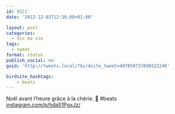 ```yaml
---
id: 9321
date: '2013-12-03T12:36:08+01:00'

layout: post
categories:
  - Vis ma vie
tags:
  - tweet
format: status
publish_social: no
guid: 'http://tweets.local/?birdsite_tweet=407850737696522240'

birdsite_hashtags:
    - beats
---
```


Noël avant l’heure grâce à la chérie. 🙂 #beats [instagram.com/p/hda51PgxJz/](http://instagram.com/p/hda51PgxJz/)